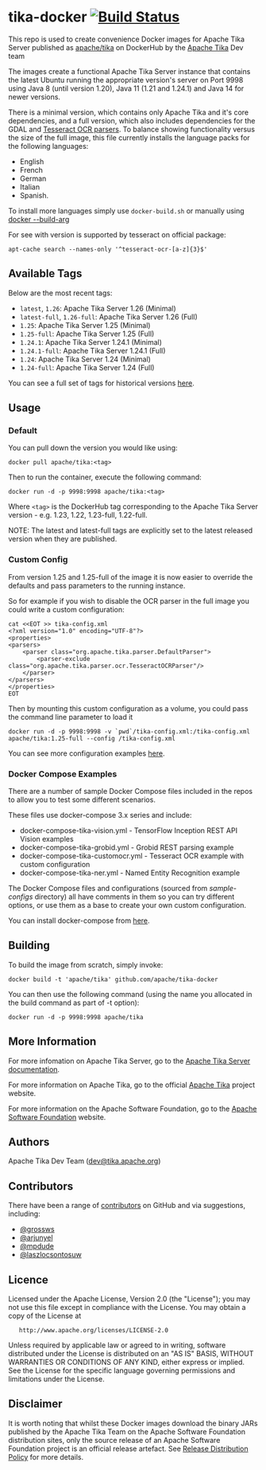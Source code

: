 # tika-docker [![Build Status](https://travis-ci.org/apache/tika-docker.svg?branch=master)](https://travis-ci.org/apache/tika-docker)

This repo is used to create convenience Docker images for Apache Tika Server published as [apache/tika](https://hub.docker.com/r/apache/tika) on DockerHub by the [Apache Tika](http://tika.apache.org) Dev team

The images create a functional Apache Tika Server instance that contains the latest Ubuntu running the appropriate version's server on Port 9998 using Java 8 (until version 1.20), Java 11 (1.21 and 1.24.1) and Java 14 for newer versions.

There is a minimal version, which contains only Apache Tika and it's core dependencies, and a full version, which also includes dependencies for the GDAL and [Tesseract OCR parsers](#default-tesseract). To balance showing functionality versus the size of the full image, this file currently installs the language packs for the following languages:

* English
* French
* German
* Italian
* Spanish.

To install more languages simply use `docker-build.sh` or manually using [docker --build-arg](https://docs.docker.com/engine/reference/commandline/build/#set-build-time-variables---build-arg)

For see with version is supported by tesseract on official package:

    apt-cache search --names-only '^tesseract-ocr-[a-z]{3}$'

## Available Tags

Below are the most recent tags:

- `latest`, `1.26`: Apache Tika Server 1.26 (Minimal)
- `latest-full`, `1.26-full`: Apache Tika Server 1.26 (Full)
- `1.25`: Apache Tika Server 1.25 (Minimal)
- `1.25-full`: Apache Tika Server 1.25 (Full)
- `1.24.1`: Apache Tika Server 1.24.1 (Minimal)
- `1.24.1-full`: Apache Tika Server 1.24.1 (Full)
- `1.24`: Apache Tika Server 1.24 (Minimal)
- `1.24-full`: Apache Tika Server 1.24 (Full)

You can see a full set of tags for historical versions [here](https://hub.docker.com/r/apache/tika/tags?page=1&ordering=last_updated).

## Usage

### Default

You can pull down the version you would like using:

    docker pull apache/tika:<tag>

Then to run the container, execute the following command:

    docker run -d -p 9998:9998 apache/tika:<tag>

Where `<tag>` is the DockerHub tag corresponding to the Apache Tika Server version - e.g. 1.23, 1.22, 1.23-full, 1.22-full.

NOTE: The latest and latest-full tags are explicitly set to the latest released version when they are published.

### Custom Config

From version 1.25 and 1.25-full of the image it is now easier to override the defaults and pass parameters to the running instance.

So for example if you wish to disable the OCR parser in the full image you could write a custom configuration:

    cat <<EOT >> tika-config.xml
    <?xml version="1.0" encoding="UTF-8"?>
    <properties>
    <parsers>
        <parser class="org.apache.tika.parser.DefaultParser">
            <parser-exclude class="org.apache.tika.parser.ocr.TesseractOCRParser"/>
        </parser>
    </parsers>
    </properties>
    EOT

Then by mounting this custom configuration as a volume, you could pass the command line parameter to load it

    docker run -d -p 9998:9998 -v `pwd`/tika-config.xml:/tika-config.xml apache/tika:1.25-full --config /tika-config.xml

You can see more configuration examples [here](https://tika.apache.org/1.26/configuring.html).

### Docker Compose Examples

There are a number of sample Docker Compose files included in the repos to allow you to test some different scenarios.

These files use docker-compose 3.x series and include:

* docker-compose-tika-vision.yml - TensorFlow Inception REST API Vision examples
* docker-compose-tika-grobid.yml - Grobid REST parsing example
* docker-compose-tika-customocr.yml - Tesseract OCR example with custom configuration
* docker-compose-tika-ner.yml - Named Entity Recognition example

The Docker Compose files and configurations (sourced from _sample-configs_ directory) all have comments in them so you can try different options, or use them as a base to create your own custom configuration.

You can install docker-compose from [here](https://docs.docker.com/compose/install/).

## Building

To build the image from scratch, simply invoke:

    docker build -t 'apache/tika' github.com/apache/tika-docker

You can then use the following command (using the name you allocated in the build command as part of -t option):

    docker run -d -p 9998:9998 apache/tika

## More Information

For more infomation on Apache Tika Server, go to the [Apache Tika Server documentation](https://cwiki.apache.org/confluence/display/TIKA/TikaServer).

For more information on Apache Tika, go to the official [Apache Tika](http://tika.apache.org) project website.

For more information on the Apache Software Foundation, go to the [Apache Software Foundation](http://apache.org) website.

## Authors

Apache Tika Dev Team (dev@tika.apache.org)

## Contributors

There have been a range of [contributors](https://github.com/apache/tika-docker/graphs/contributors) on GitHub and via suggestions, including:

* [@grossws](https://github.com/grossws)
* [@arjunyel](https://github.com/arjunyel)
* [@mpdude](https://github.com/mpdude)
* [@laszlocsontosuw](https://github.com/laszlocsontosuw)

## Licence

   Licensed under the Apache License, Version 2.0 (the "License");
   you may not use this file except in compliance with the License.
   You may obtain a copy of the License at

       http://www.apache.org/licenses/LICENSE-2.0

   Unless required by applicable law or agreed to in writing, software
   distributed under the License is distributed on an "AS IS" BASIS,
   WITHOUT WARRANTIES OR CONDITIONS OF ANY KIND, either express or implied.
   See the License for the specific language governing permissions and
   limitations under the License.

## Disclaimer

It is worth noting that whilst these Docker images download the binary JARs published by the Apache Tika Team on the Apache Software Foundation distribution sites, only the source release of an Apache Software Foundation project is an official release artefact. See [Release Distribution Policy](https://www.apache.org/dev/release-distribution.html) for more details.
